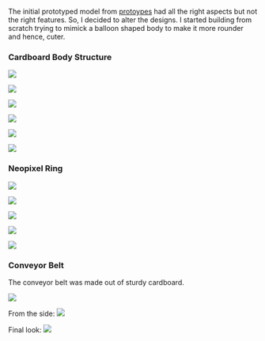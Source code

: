 The initial prototyped model from [protoypes](https://github.com/PraggyaJ/Performing-Robots/blob/master/FinalProject/Prototypes/Attempts.md) had all the right aspects but not the right features. So, I decided to alter the designs. I started building from scratch trying to mimick a balloon shaped body to make it more rounder and hence, cuter.  

### Cardboard Body Structure
![](images/pix0.JPG)

![](images/pix1.JPG)

![](images/pix2.JPG)

![](images/pix3.JPG)

![](images/pix4.JPG)

![](images/pix5.JPG)


### Neopixel Ring
![](images/n1.JPG)

![](images/n2.JPG)

![](images/n3.JPG)

![](images/n4.JPG)

![](images/n5.JPG)

### Conveyor Belt

The conveyor belt was made out of sturdy cardboard.


![](images/con1.JPG)

From the side:
![](images/con2.JPG)

Final look:
![](images/con5.JPG)

